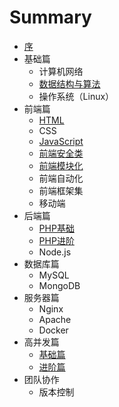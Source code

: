 # Summary

* [序](README.md)
* 基础篇
  * 计算机网络
  * [数据结构与算法](basic/algorithm.md)
  * 操作系统（Linux）
* 前端篇
  * [HTML](front-end/html.md)
  * CSS
  * [JavaScript](front-end/js.md)
  * [前端安全类](front-end/safe.md)
  * [前端模块化](front-end/module.md)
  * 前端自动化
  * 前端框架集
  * 移动端
* 后端篇
  * [PHP基础](back-end/php-basic.md)
  * [PHP进阶](back-end/php-senior.md)
  * Node.js
* 数据库篇
  * MySQL
  * MongoDB
* 服务器篇
  * Nginx
  * Apache
  * Docker
* 高并发篇
  * [基础篇](supervene/basic.md)
  * [进阶篇](supervene/senior.md)
* 团队协作
  * 版本控制
